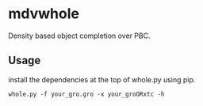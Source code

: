 # mdvwhole
Density based object completion over PBC.


## Usage
install the dependencies at the top of whole.py using pip.

`whole.py -f your_gro.gro -x your_groORxtc -h`
